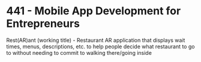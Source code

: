 # 441 - Mobile App Development for Entrepreneurs

Rest(AR)ant (working title) - Restaurant AR application that displays wait times, menus, descriptions, etc. to help people decide what restaurant to go to without needing to commit to walking there/going inside
